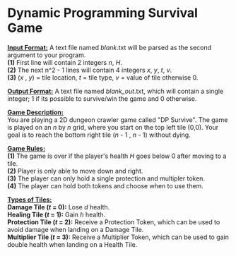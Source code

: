 # Dynamic Programming Survival Game

<ins>**Input Format:**</ins> A text file named _blank_.txt will be parsed as the second argument to your program. <br />
**(1)** First line will contain 2 integers _n_, _H_.                                     <br />
**(2)** The next n^2 - 1 lines will contain 4 integers _x_, _y_, _t_, _v_.               <br />
**(3)** (_x_ , _y_) = tile location, _t_ = tile type, _v_ = value of tile otherwise 0.   <br /> 

<ins>**Output Format:**</ins> A text file named _blank_out_.txt, which will contain a single integer; 1 if its possible to survive/win the game and 0 otherwise.        <br />
 
<ins>**Game Description:** </ins> <br />
You are playing a 2D dungeon crawler game called "DP Survive". The game is played on an _n_ by _n_ grid, where you start on the top left tile (0,0). Your goal is to reach the bottom right tile (_n_ - 1 , _n_ - 1) without dying. <br />

<ins>**Game Rules:** </ins> <br />
**(1)** The game is over if the player's health _H_ goes below 0 after moving to a tile. <br />
**(2)** Player is only able to move down and right. <br />
**(3)** The player can only hold a single protection and multipler token. <br />
**(4)** The player can hold both tokens and choose when to use them. <br />

<ins>**Types of Tiles:** </ins>  <br />
**Damage Tile (_t_ = 0):** Lose _d_ health.  <br />
**Healing Tile (_t_ = 1):** Gain _h_ health. <br />
**Protection Tile (_t_ = 2):** Receive a Protection Token, which can be used to avoid damage when landing on a Damage Tile.        <br />
**Multiplier Tile (_t_ = 3):** Receive a Multiplier Token, which can be used to gain double health when landing on a Health Tile.  <br />

